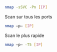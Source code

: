 ```bash
nmap -sSVC -Pn [IP]
```
Scan sur tous les ports 
```bash
nmap –p– [IP]
```

Scan le plus rapide
```bash
nmap –p– -T5 [IP]
```
